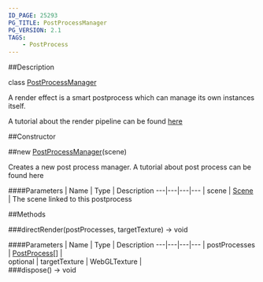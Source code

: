 ```yaml
---
ID_PAGE: 25293
PG_TITLE: PostProcessManager
PG_VERSION: 2.1
TAGS:
    - PostProcess
---
```

##Description

class [PostProcessManager](/classes/2.2/PostProcessManager)

A render effect is a smart postprocess which can manage its own instances itself.

A tutorial about the render pipeline can be found [here](http://doc.babylonjs.com/tutorials/How_to_use_PostProcessRenderPipeline)

##Constructor

##new [PostProcessManager](/classes/2.2/PostProcessManager)(scene)

Creates a new post process manager.
A tutorial about post process can be found here

####Parameters
 | Name | Type | Description
---|---|---|---
 | scene | [Scene](/classes/2.2/Scene) |  The scene linked to this postprocess

##Methods

###directRender(postProcesses, targetTexture) &rarr; void



####Parameters
 | Name | Type | Description
---|---|---|---
 | postProcesses | [PostProcess](/classes/2.2/PostProcess)[] |  
optional | targetTexture | WebGLTexture |  
###dispose() &rarr; void


